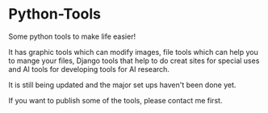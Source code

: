 # Python-Tools
Some python tools to make life easier!

It has graphic tools which can modify images, file tools which can help you to mange your files, Django tools that 
help to do creat sites for special uses and AI tools for developing tools for AI research.

It is still being updated and the major set ups haven't been done yet.

If you want to publish some of the tools, please contact me first.
